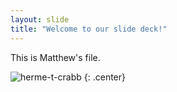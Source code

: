 ```yaml
---
layout: slide
title: "Welcome to our slide deck!"
---
```


This is Matthew's file.

![herme-t-crabb](https://octodex.github.com/images/herme-t-crabb.png)
{: .center}
